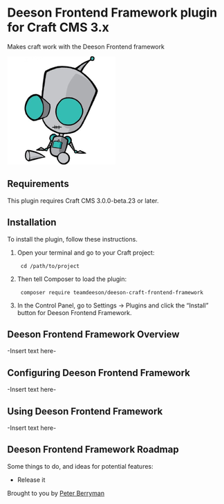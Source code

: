 # Deeson Frontend Framework plugin for Craft CMS 3.x

Makes craft work with the Deeson Frontend framework

![Screenshot](resources/img/plugin-logo.png)

## Requirements

This plugin requires Craft CMS 3.0.0-beta.23 or later.

## Installation

To install the plugin, follow these instructions.

1. Open your terminal and go to your Craft project:

        cd /path/to/project

2. Then tell Composer to load the plugin:

        composer require teamdeeson/deeson-craft-frontend-framework

3. In the Control Panel, go to Settings → Plugins and click the “Install” button for Deeson Frontend Framework.

## Deeson Frontend Framework Overview

-Insert text here-

## Configuring Deeson Frontend Framework

-Insert text here-

## Using Deeson Frontend Framework

-Insert text here-

## Deeson Frontend Framework Roadmap

Some things to do, and ideas for potential features:

* Release it

Brought to you by [Peter Berryman](deeson.co.uk)
